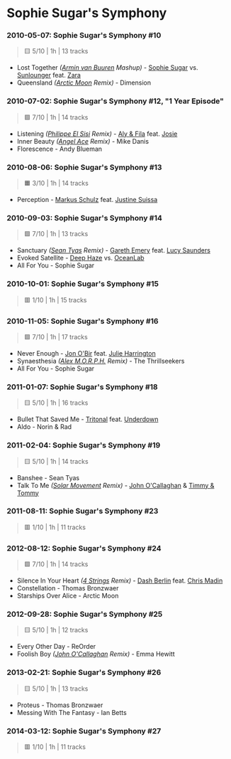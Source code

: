 # Sophie Sugar's Symphony

### 2010-05-07: Sophie Sugar's Symphony #10

> 🟨 5/10 | 1h | 13 tracks

- Lost Together _([Armin van Buuren](#) Mashup)_ - [Sophie Sugar](#) vs. [Sunlounger](#) feat. [Zara](#)
- Queensland _([Arctic Moon](#) Remix)_ - Dimension

### 2010-07-02: Sophie Sugar's Symphony #12, "1 Year Episode"

> 🟩 7/10 | 1h | 14 tracks

- Listening _([Philippe El Sisi](#) Remix)_ - [Aly & Fila](#) feat. [Josie](#)
- Inner Beauty _([Angel Ace](#) Remix)_ - Mike Danis
- Florescence - Andy Blueman

### 2010-08-06: Sophie Sugar's Symphony #13

> 🟧 3/10 | 1h | 14 tracks

- Perception - [Markus Schulz](#) feat. [Justine Suissa](#)

### 2010-09-03: Sophie Sugar's Symphony #14

> 🟩 7/10 | 1h | 13 tracks

- Sanctuary _([Sean Tyas](#) Remix)_ - [Gareth Emery](#) feat. [Lucy Saunders](#)
- Evoked Satellite - [Deep Haze](#) vs. [OceanLab](#)
- All For You - Sophie Sugar

### 2010-10-01: Sophie Sugar's Symphony #15

> 🟥 1/10 | 1h | 15 tracks

### 2010-11-05: Sophie Sugar's Symphony #16

> 🟩 7/10 | 1h | 17 tracks

- Never Enough - [Jon O'Bir](#) feat. [Julie Harrington](#)
- Synaesthesia _([Alex M.O.R.P.H.](#) Remix)_ - The Thrillseekers
- All For You - Sophie Sugar

### 2011-01-07: Sophie Sugar's Symphony #18

> 🟨 5/10 | 1h | 16 tracks

- Bullet That Saved Me - [Tritonal](#) feat. [Underdown](#)
- Aldo - Norin & Rad

### 2011-02-04: Sophie Sugar's Symphony #19

> 🟨 5/10 | 1h | 14 tracks

- Banshee - Sean Tyas
- Talk To Me _([Solar Movement](#) Remix)_ - [John O'Callaghan](#) & [Timmy & Tommy](#)

### 2011-08-11: Sophie Sugar's Symphony #23

> 🟥 1/10 | 1h | 11 tracks

### 2012-08-12: Sophie Sugar's Symphony #24

> 🟩 7/10 | 1h | 14 tracks

- Silence In Your Heart _([4 Strings](#) Remix)_ - [Dash Berlin](#) feat. [Chris Madin](#)
- Constellation - Thomas Bronzwaer
- Starships Over Alice - Arctic Moon

### 2012-09-28: Sophie Sugar's Symphony #25

> 🟨 5/10 | 1h | 12 tracks

- Every Other Day - ReOrder
- Foolish Boy _([John O'Callaghan](#) Remix)_ - Emma Hewitt

### 2013-02-21: Sophie Sugar's Symphony #26

> 🟨 5/10 | 1h | 13 tracks

- Proteus - Thomas Bronzwaer
- Messing With The Fantasy - Ian Betts

### 2014-03-12: Sophie Sugar's Symphony #27

> 🟥 1/10 | 1h | 11 tracks
